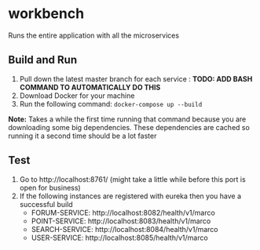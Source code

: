 # workbench
Runs the entire application with all the microservices

## Build and Run

1. Pull down the latest master branch for each service : **TODO: ADD BASH COMMAND TO AUTOMATICALLY DO THIS**
1. Download Docker for your machine
2. Run the following command: `docker-compose up --build`

**Note:** Takes a while the first time running that command because you are downloading some big dependencies. These dependencies are cached so running it a second time should be a lot faster

## Test
1. Go to http://localhost:8761/ (might take a little while before this port is open for business)
2. If the following instances are registered with eureka then you have a successful build
    * FORUM-SERVICE: http://localhost:8082/health/v1/marco
    * POINT-SERVICE: http://localhost:8083/health/v1/marco
    * SEARCH-SERVICE: http://localhost:8084/health/v1/marco
    * USER-SERVICE: http://localhost:8085/health/v1/marco


